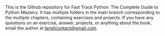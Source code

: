 This is the Github repository for Fast Track Python: The Complete Guide to Python Mastery. It has multiple folders in the main branch corresponding to the multiple chapters, containing exercises and projects. 
If you have any questions on an exercise, answer, projects, or anything about the book, email the author at langlicontact@gmail.com.
